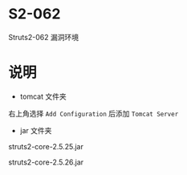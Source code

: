 # S2-062

Struts2-062 漏洞环境



# 说明

+ tomcat 文件夹

右上角选择 `Add Configuration` 后添加 `Tomcat Server`  

+ jar 文件夹

struts2-core-2.5.25.jar

struts2-core-2.5.26.jar